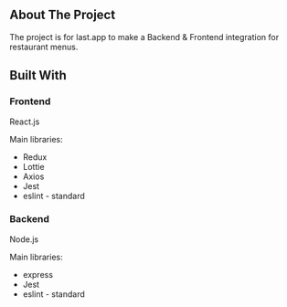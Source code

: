 <!-- ABOUT THE PROJECT -->
## About The Project

The project is for last.app to make a Backend & Frontend integration for restaurant menus. 


## Built With

### Frontend

React.js

Main libraries: 
* Redux
* Lottie
* Axios
* Jest
* eslint - standard

### Backend

Node.js

Main libraries: 
* express
* Jest
* eslint - standard
